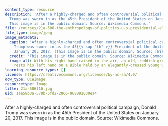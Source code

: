 ```yaml
---
content_type: resource
description: 'After a highly-charged and often controversial political campaign, Donald
  Trump was sworn in as the 45th President of the United States on January 20, 2017.
  This image is in the public domain. Source: Wikimedia Commons.'
file: /courses/21a-506-the-anthropology-of-politics-u-s-presidential-election-edition-fall-2016/1aa58b3a578b5fd22866968892030ea4_21a-506f16.jpg
file_type: image/jpeg
image_metadata:
  caption: 'After a highly-charged and often controversial political campaign, Donald
    Trump was sworn in as the 45{{< sup "th" >}} President of the United States on
    January 20, 2017. (This image is in the public domain. Source: [Wikimedia Commons](https://commons.wikimedia.org/wiki/File:Donald_Trump_swearing_in_ceremony.jpg).)'
  credit: 'This image is in the public domain. Source: Wikimedia Commons.'
  image-alt: With his right hand raised in the air, an old, reddish-grey haired man
    rests his left hand on a Bible held by an elegantly-dressed young woman.
learning_resource_types: []
license: https://creativecommons.org/licenses/by-nc-sa/4.0/
ocw_type: OCWImage
resourcetype: Image
title: 21a-506f16.jpg
uid: 1aa58b3a-578b-5fd2-2866-968892030ea4
---
```

After a highly-charged and often controversial political campaign, Donald Trump was sworn in as the 45th President of the United States on January 20, 2017. This image is in the public domain. Source: Wikimedia Commons.